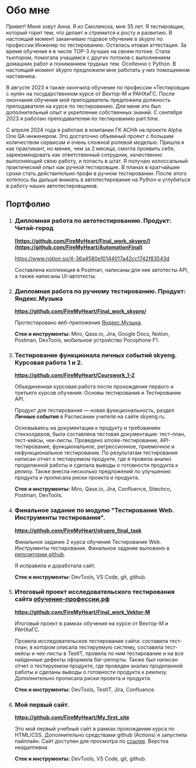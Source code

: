 # Обо мне

Привет! Меня зовут Анна. Я из Смоленска, мне 35 лет. Я тестировщик, который горит тем, что делает и стремится к росту и развитию. В настоящий момент заканчиваю годовое обучение в skypro по профессии Инженер по тестированию. Осталась итовая аттестация. За время обучения я в числе TOP-3 лучших на своем потоке. Стала тьютором, помогала учащимся с других потоков с выполнением домашних работ и пониманием трудных тем. Особенно с Python. В настоящий момент skypro предложили мне работать у них помощником наставника.

В августе 2023 я также окончила обучение по профессии «Тестировщик с нуля» на государственном курсе от Вектор-М и РАНХиГС. После окончания обучения мой преподаватель предложила должность преподавателя на курсе по тестированию. Для меня это был дополнительный опыт и укрепление собственных знаний. С сентября 2023 я работаю преподавателем по тестированию part time.

С апреля 2024 года я работаю в компании ГК АСНА на проекте Alpha One QA-инженером. Это достаточно объемный проект с большим количеством сервисом и очень сложной ролевой моделью. Пришла я как практикант, но менее, чем за 2 месяца, смогла проявить себя, зарекомендовать как ответственный сотрудник, качественно выполняющий свою работу, и попасть в штат. Я получаю колоссальный практический опыт как ручной тестировщик. В планах в кратчайшие сроки стать действительно профи в ручном тестировании. После этого хотелось бы дальше вникать в автотестирование на Python и углубиться в работу наших автотестировщиков.

## Портфолио

1. ### Дипломная работа по автотестированию. Продукт: Читай-город
   **[https://github.com/FireMyHeart/Final_work_skypro/](https://github.com/FireMyHeart/AutomationFinal)**
   
   https://www.notion.so/4-36a4580e10144017a42cc1742f83543d
   
   Составлена коллекиция в Postman, написаны для нее автотесты API, а также написаны UI-автотесты. 

1. ### Дипломная работа по ручному тестированию. Продукт: Яндекс.Музыка
   **https://github.com/FireMyHeart/Final_work_skypro/**
   
   Протестировано веб-приложение [Яндекс.Музыка](https://music.yandex.ru/).
   
   **Стек и инструменты:** Miro, Qase.io, Jira, Google Docs, Notion, Postman, DevTools, мобильное устройство Pocophone F1.
   
3. ### Тестирование функционала личных событий skyeng. Курсовая работа 1 и 2.
   **https://github.com/FireMyHeart/Courswork_1-2**

   Объединенная курсовая работа после прохождения первого и третьего курсов обучения: Основы тестирования и Тестирование API.

   Продукт для тестирования — новая функциональность, раздел **Личные события** в Расписании учителя на сайте skyeng.ru.

   Основываясь на документации к продукту и требованиях стекхолдеров, была составлена тестовая документация: тест-план, тест-кейсы, чек-листы. Проведено smoke-тестирование, API-тестирование, функциональное, регрессионное, приемочное и нефункциональное тестирование. По результатам тестирования написан отчет о тестируемом продукте, где я провела анализ проделанной работы и сделала выводы о готовности продукта к релизу. Также внесла несколько предложений по улучшению продукта и прописала риски проекта и продукта.

   **Стек и инструменты:** Miro, Qase.io, Jira, Confluence, Sitechco, Postman, DevTools.

3. ###  Финальное задание по модулю "Тестирование Web. Инструменты тестирования".
   **https://github.com/FireMyHeart/skypro_final_task**

   Финальное задание 2 курса обучения Тестирование Web. Инструменты тестирования. Финальное задание выложено в [репозитории github](https://github.com/KateNikonova/skypro_final_task).

   Я исправила и доработала сайт.

   **Стек и инструменты:** DevTools, VS Code, git, github.

4. ### Итоговый проект исследовательского тестирования сайта [обучение-профессии.рф](http://xn----9sbmabpda3bhglnqavz9b.xn--p1ai/)
   **https://github.com/FireMyHeart/Final_work_Vektor-M**
   
   Итоговый проект в рамках обучения на курсе от Вектор-М и РАНХиГС. 
   
   Провела исследовательское тестирование сайта: составила тест-план, в котором описала тестируемую систему, составила тест-кейсы и чек-листы в TestIT, провела по ним тестирование и на все найденные дефекты оформила баг-репорты. Также был написан отчет о тестируемом продукте, где проведен анализ проделанной работы и сделаны выводы о готовности продукта к реилизу. Дополнительно прописала риски проекта и продукта.
   
   **Стек и инструменты:** DevTools, TestIT, Jira, Confluence.

5. ### Мой первый сайт.
   **https://github.com/FireMyHeart/My_first_site**

   Это мой первый учебный сайт в рамках прохождения курса по HTML/CSS. Дополнительно средствами github (Actions) я запустила пайплайн. Сайт доступен для просмотра по [ссылке](https://firemyheart.github.io/My_first_site/). Верстка неадаптивна.
  
   **Стек и инструменты:** DevTools, VS Code, git, github.
